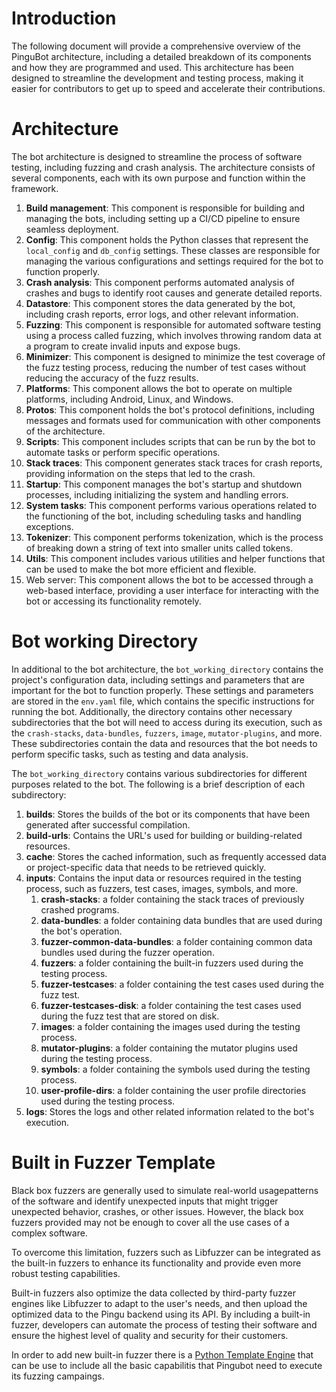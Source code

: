 # Introduction

The following document will provide a comprehensive overview of the PinguBot architecture, including a detailed breakdown of its components and how they are programmed and used. This architecture has been designed to streamline the development and testing process, making it easier for contributors to get up to speed and accelerate their contributions.

# Architecture

The bot architecture is designed to streamline the process of software testing, including fuzzing and crash analysis. The architecture consists of several components, each with its own purpose and function within the framework.

1. **Build management**: This component is responsible for building and managing the bots, including setting up a CI/CD pipeline to ensure seamless deployment.
2. **Config**: This component holds the Python classes that represent the `local_config` and `db_config` settings. These classes are responsible for managing the various configurations and settings required for the bot to function properly.
3. **Crash analysis**: This component performs automated analysis of crashes and bugs to identify root causes and generate detailed reports.
4. **Datastore**: This component stores the data generated by the bot, including crash reports, error logs, and other relevant information.
5. **Fuzzing**: This component is responsible for automated software testing using a process called fuzzing, which involves throwing random data at a program to create invalid inputs and expose bugs.
6. **Minimizer**: This component is designed to minimize the test coverage of the fuzz testing process, reducing the number of test cases without reducing the accuracy of the fuzz results.
7. **Platforms**: This component allows the bot to operate on multiple platforms, including Android, Linux, and Windows.
8. **Protos**: This component holds the bot's protocol definitions, including messages and formats used for communication with other components of the architecture.
9. **Scripts**: This component includes scripts that can be run by the bot to automate tasks or perform specific operations.
10. **Stack traces**: This component generates stack traces for crash reports, providing information on the steps that led to the crash.
11. **Startup**: This component manages the bot's startup and shutdown processes, including initializing the system and handling errors.
12. **System tasks**: This component performs various operations related to the functioning of the bot, including scheduling tasks and handling exceptions.
13. **Tokenizer**: This component performs tokenization, which is the process of breaking down a string of text into smaller units called tokens.
14. **Utils**: This component includes various utilities and helper functions that can be used to make the bot more efficient and flexible.
15. Web server: This component allows the bot to be accessed through a web-based interface, providing a user interface for interacting with the bot or accessing its functionality remotely.

# Bot working Directory

In additional to the bot architecture, the `bot_working_directory` contains the project's configuration data, including settings and parameters that are important for the bot to function properly. These settings and parameters are stored in the `env.yaml` file, which contains the specific instructions for running the bot. Additionally, the directory contains other necessary subdirectories that the bot will need to access during its execution, such as the `crash-stacks`, `data-bundles`, `fuzzers`, `image`, `mutator-plugins`, and more. These subdirectories contain the data and resources that the bot needs to perform specific tasks, such as testing and data analysis.

The `bot_working_directory` contains various subdirectories for different purposes related to the bot. The following is a brief description of each subdirectory:

1. **builds**: Stores the builds of the bot or its components that have been generated after successful compilation.
2. **build-urls**: Contains the URL's used for building or building-related resources.
3. **cache**: Stores the cached information, such as frequently accessed data or project-specific data that needs to be retrieved quickly.
4. **inputs**: Contains the input data or resources required in the testing process, such as fuzzers, test cases, images, symbols, and more.
   1. **crash-stacks**: a folder containing the stack traces of previously crashed programs.
   2. **data-bundles**: a folder containing data bundles that are used during the bot's operation.
   3. **fuzzer-common-data-bundles**: a folder containing common data bundles used during the fuzzer operation.
   4. **fuzzers**: a folder containing the built-in fuzzers used during the testing process.
   5. **fuzzer-testcases**: a folder containing the test cases used during the fuzz test.
   6. **fuzzer-testcases-disk**: a folder containing the test cases used during the fuzz test that are stored on disk.
   7. **images**: a folder containing the images used during the testing process.
   8. **mutator-plugins**: a folder containing the mutator plugins used during the testing process.
   9. **symbols**: a folder containing the symbols used during the testing process.
   10. **user-profile-dirs**: a folder containing the user profile directories used during the testing process.
5. **logs**: Stores the logs and other related information related to the bot's execution.

# Built in Fuzzer Template

Black box fuzzers are generally used to simulate real-world usagepatterns of the software and identify unexpected inputs that might trigger unexpected behavior, crashes, or other issues. However, the black box fuzzers provided may not be enough to cover all the use cases of a complex software.

To overcome this limitation, fuzzers such as Libfuzzer can be integrated as the built-in fuzzers to enhance its functionality and provide even more robust testing capabilities. 

Built-in fuzzers also optimize the data collected by third-party fuzzer engines like Libfuzzer to adapt to the user's needs, and then upload the optimized data to the Pingu backend using its API. By including a built-in fuzzer, developers can automate the process of testing their software and ensure the highest level of quality and security for their customers.

In order to add new built-in fuzzer there is a [Python Template Engine](../src/bot/fuzzers/templates/python/PythonTemplateEngine.py) that can be use to include all the basic capabilitis that Pingubot need to execute its fuzzing campaings.
